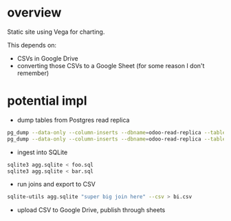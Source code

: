 # overview

Static site using Vega for charting.

This depends on:

* CSVs in Google Drive
* converting those CSVs to a Google Sheet (for some reason I don't remember)

# potential impl

* dump tables from Postgres read replica
```sh
pg_dump --data-only --column-inserts --dbname=odoo-read-replica --table=foo > foo.sql
pg_dump --data-only --column-inserts --dbname=odoo-read-replica --table=bar > bar.sql
```
* ingest into SQLite
```sh
sqlite3 agg.sqlite < foo.sql
sqlite3 agg.sqlite < bar.sql
```
* run joins and export to CSV
```sh
sqlite-utils agg.sqlite "super big join here" --csv > bi.csv
```
* upload CSV to Google Drive, publish through sheets

